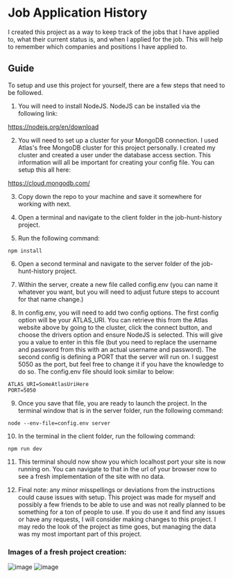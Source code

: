 # Job Application History

 I created this project as a way to keep track of the jobs that I have applied to, what their current status is, and when I applied for the job. This will help to remember which companies and positions I have applied to.

## Guide

 To setup and use this project for yourself, there are a few steps that need to be followed.

 1) You will need to install NodeJS. NodeJS can be installed via the following link:

 https://nodejs.org/en/download

 2) You will need to set up a cluster for your MongoDB connection. I used Atlas's free MongoDB cluster for this project personally. I created my cluster and created a user under the database access section. This information will all be important for creating your config file. You can setup this all here:

 https://cloud.mongodb.com/

 3) Copy down the repo to your machine and save it somewhere for working with next.

 4) Open a terminal and navigate to the client folder in the job-hunt-history project.

 5) Run the following command:

 ```
 npm install
 ```

 6) Open a second terminal and navigate to the server folder of the job-hunt-history project.

 7) Within the server, create a new file called config.env (you can name it whatever you want, but you will need to adjust future steps to account for that name change.)

 8) In config.env, you will need to add two config options. The first config option will be your ATLAS_URI. You can retrieve this from the Atlas website above by going to the cluster, click the connect button, and choose the drivers option and ensure NodeJS is selected. This will give you a value to enter in this file (but you need to replace the username and password from this with an actual username and password). The second config is defining a PORT that the server will run on. I suggest 5050 as the port, but feel free to change it if you have the knowledge to do so. The config.env file should look similar to below:

 ```
 ATLAS_URI=SomeAtlasUriHere
 PORT=5050
 ```

 9) Once you save that file, you are ready to launch the project. In the terminal window that is in the server folder, run the following command:

 ```
 node --env-file=config.env server
 ```

 10) In the terminal in the client folder, run the following command:

 ```
 npm run dev
 ```

 11) This terminal should now show you which localhost port your site is now running on. You can navigate to that in the url of your browser now to see a fresh implementation of the site with no data.

 12) Final note: any minor misspellings or deviations from the instructions could cause issues with setup. This project was made for myself and possibly a few friends to be able to use and was not really planned to be something for a ton of people to use. If you do use it and find any issues or have any requests, I will consider making changes to this project. I may redo the look of the project as time goes, but managing the data was my most important part of this project.


### Images of a fresh project creation:
![image](https://github.com/user-attachments/assets/0363ed62-2d4b-442c-8aab-05f49cc11bbe)
![image](https://github.com/user-attachments/assets/d075d92f-6b07-422a-838a-e0d51bc6285b)

